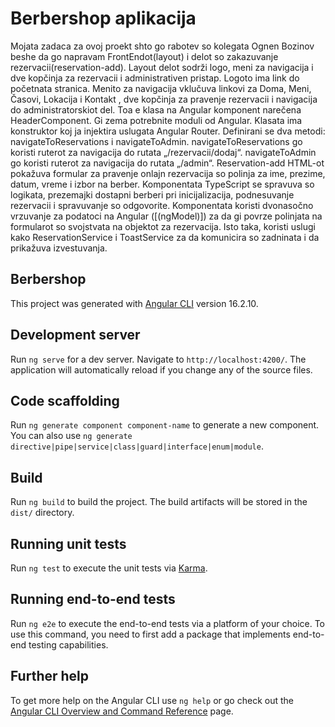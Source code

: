 # Berbershop aplikacija
Mojata zadaca za ovoj proekt shto go rabotev so kolegata Ognen Bozinov beshe da go napravam FrontEndot(layout) i delot so zakazuvanje rezervacii(reservation-add).
Layout delot sodrži logo, meni za navigacija i dve kopčinja za rezervacii i administrativen pristap. Logoto ima link do početnata stranica.
Menito za navigacija vklučuva linkovi za Doma, Meni, Časovi, Lokacija i Kontakt , dve kopčinja za pravenje rezervacii i navigacija do administratorskiot del.
Toa e klasa na Angular komponent narečena HeaderComponent.
Gi zema potrebnite moduli od Angular. Klasata ima konstruktor koj ja injektira uslugata Angular Router. Definirani se dva metodi: navigateToReservations i navigateToAdmin. navigateToReservations go koristi ruterot za navigacija do rutata „/rezervacii/dodaj“. navigateToAdmin go koristi ruterot za navigacija do rutata „/admin“.
Reservation-add HTML-ot pokažuva formular za pravenje onlajn rezervacija so polinja za ime, prezime, datum, vreme i izbor na berber. Komponentata TypeScript se spravuva so logikata, prezemajki dostapni berberi pri inicijalizacija, podnesuvanje rezervacii i spravuvanje so odgovorite. Komponentata koristi dvonasočno vrzuvanje za podatoci na Angular ([(ngModel)]) za da gi povrze polinjata na formularot so svojstvata na objektot za rezervacija. Isto taka, koristi uslugi kako ReservationService i ToastService za da komunicira so zadninata i da prikažuva izvestuvanja.


## Berbershop

This project was generated with [Angular CLI](https://github.com/angular/angular-cli) version 16.2.10.

## Development server

Run `ng serve` for a dev server. Navigate to `http://localhost:4200/`. The application will automatically reload if you change any of the source files.

## Code scaffolding

Run `ng generate component component-name` to generate a new component. You can also use `ng generate directive|pipe|service|class|guard|interface|enum|module`.

## Build

Run `ng build` to build the project. The build artifacts will be stored in the `dist/` directory.

## Running unit tests

Run `ng test` to execute the unit tests via [Karma](https://karma-runner.github.io).

## Running end-to-end tests

Run `ng e2e` to execute the end-to-end tests via a platform of your choice. To use this command, you need to first add a package that implements end-to-end testing capabilities.

## Further help

To get more help on the Angular CLI use `ng help` or go check out the [Angular CLI Overview and Command Reference](https://angular.io/cli) page.
